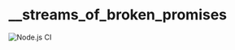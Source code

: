 # __streams_of_broken_promises

![Node.js CI](https://github.com/stefanpenner/__streams_of_broken_promises/workflows/Node.js%20CI/badge.svg)
